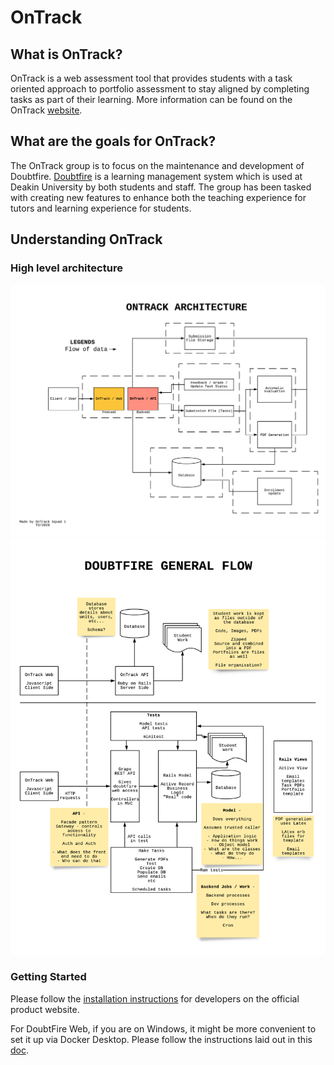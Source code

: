 # OnTrack

## What is OnTrack?

OnTrack is a web assessment tool that provides students with a task oriented
approach to portfolio assessment to stay aligned by completing tasks as part
of their learning. More information can be found on the OnTrack [website](https://www.deakin.edu.au/students/help/about-clouddeakin/help-guides/assessment/ontrack).

## What are the goals for OnTrack?

The OnTrack group is to focus on the maintenance and development of Doubtfire. [Doubtfire](https://doubtfire.io/guides/overview) is a learning management system which is used at Deakin University by both students and staff. The group has been tasked with creating new features to enhance both the teaching experience for tutors and learning experience for students.

## Understanding OnTrack

### High level architecture

![OnTrack Architecture](images/architecture.png)
![OnTrack Dataflow](images/dataflow.png)

### Getting Started

Please follow the [installation instructions](https://doubtfire.io/guides#developer) for developers on the official
product website.

For DoubtFire Web, if you are on Windows, it might be more convenient to set
it up via Docker Desktop. Please follow the instructions laid out in this [doc](https://deakin365.sharepoint.com/:w:/r/sites/ThothTech2/Shared%20Documents/General/OnTrack%20Product/Useful%20Resources/Docker%20Auto%20Reload%20Instructions.docx?d=w46db2b73edfa41c8a1a18af8d07157be&csf=1&web=1&e=9DOKOr).
